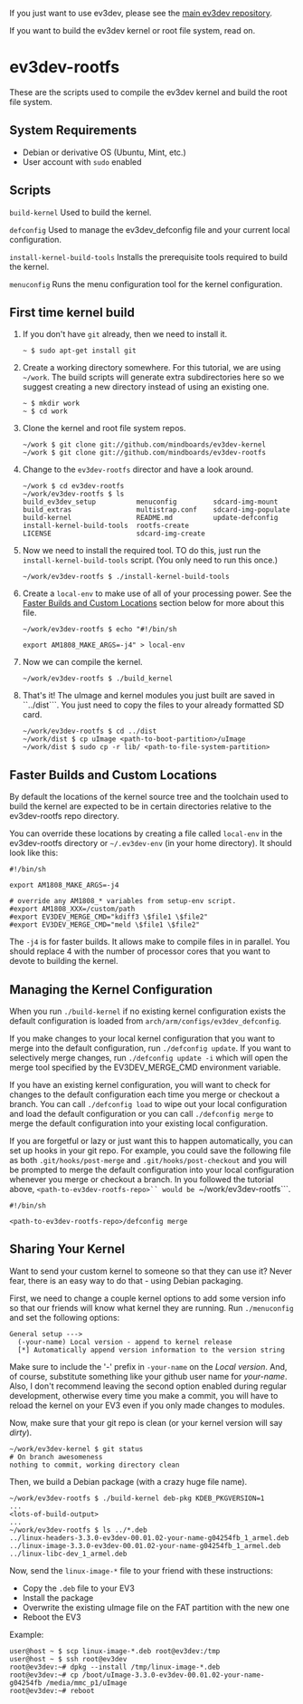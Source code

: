 If you just want to use ev3dev, please see the
[main ev3dev repository](https://github.com/mindboards/ev3dev).

If you want to build the ev3dev kernel or root file system, read on.

ev3dev-rootfs
=============

These are the scripts used to compile the ev3dev kernel and build the root
file system.


System Requirements
-------------------
* Debian or derivative OS (Ubuntu, Mint, etc.)
* User account with ```sudo``` enabled

Scripts
-------

```build-kernel```               Used to build the kernel.

```defconfig```                  Used to manage the ev3dev_defconfig file and
                                 your current local configuration.

```install-kernel-build-tools``` Installs the prerequisite tools required
                                 to build the kernel.

```menuconfig```                 Runs the menu configuration tool for the
                                 kernel configuration.


First time kernel build
-----------------------

1.  If you don't have ```git``` already, then we need to install it.

        ~ $ sudo apt-get install git

2.  Create a working directory somewhere. For this tutorial, we are using
    ```~/work```. The build scripts will generate extra subdirectories here
    so we suggest creating a new directory instead of using an existing one.

        ~ $ mkdir work
        ~ $ cd work

3.  Clone the kernel and root file system repos.

        ~/work $ git clone git://github.com/mindboards/ev3dev-kernel
        ~/work $ git clone git://github.com/mindboards/ev3dev-rootfs

4.  Change to the ```ev3dev-rootfs``` director and have a look around.

        ~/work $ cd ev3dev-rootfs
        ~/work/ev3dev-rootfs $ ls
        build_ev3dev_setup          menuconfig         sdcard-img-mount
        build_extras                multistrap.conf    sdcard-img-populate
        build-kernel                README.md          update-defconfig
        install-kernel-build-tools  rootfs-create
        LICENSE                     sdcard-img-create


5.  Now we need to install the required tool. TO do this, just run the
    ```install-kernel-build-tools``` script. (You only need to run this once.)

        ~/work/ev3dev-rootfs $ ./install-kernel-build-tools

6.  Create a ```local-env``` to make use of all of your processing power. See the
    [Faster Builds and Custom Locations](#faster-builds-and-custom-locations)
    section below for more about this file.

        ~/work/ev3dev-rootfs $ echo "#!/bin/sh
        
        export AM1808_MAKE_ARGS=-j4" > local-env

7.  Now we can compile the kernel.

        ~/work/ev3dev-rootfs $ ./build_kernel

8.  That's it! The uImage and kernel modules you just built are saved in
    ``../dist```. You just need to copy the files to your
    already formatted SD card.

        ~/work/ev3dev-rootfs $ cd ../dist
        ~/work/dist $ cp uImage <path-to-boot-partition>/uImage
        ~/work/dist $ sudo cp -r lib/ <path-to-file-system-partition>


Faster Builds and Custom Locations
----------------------------------

By default the locations of the kernel source tree and the toolchain used
to build the kernel are expected to be in certain directories relative to
the ev3dev-rootfs repo directory.

You can override these locations by creating a file called ```local-env```
in the ev3dev-rootfs directory or ```~/.ev3dev-env``` (in your home directory).
It should look like this:

    #!/bin/sh
    
    export AM1808_MAKE_ARGS=-j4
    
    # override any AM1808_* variables from setup-env script.
    #export AM1808_XXX=/custom/path
    #export EV3DEV_MERGE_CMD="kdiff3 \$file1 \$file2"
    #export EV3DEV_MERGE_CMD="meld \$file1 \$file2"

The ```-j4``` is for faster builds. It allows make to compile files in
in parallel. You should replace 4 with the number of processor cores that
you want to devote to building the kernel.


Managing the Kernel Configuration
---------------------------------

When you run ```./build-kernel``` if no existing kernel configuration exists
the default configuration is loaded from ```arch/arm/configs/ev3dev_defconfig```.

If you make changes to your local kernel configuration that you want to merge
into the default configuration, run ```./defconfig update```. If you want to
selectively merge changes, run ```./defconfig update -i``` which will open the
merge tool specified by the EV3DEV_MERGE_CMD environment variable.

If you have an existing kernel configuration, you will want to check for changes
to the default configuration each time you merge or checkout a branch. You can
call ```./defconfig load``` to wipe out your local configuration and load the
default configuration or you can call ```./defconfig merge``` to merge the
default configuration into your existing local configuration.

If you are forgetful or lazy or just want this to happen automatically, you can
set up hooks in your git repo. For example, you could save the following file as
both ```.git/hooks/post-merge``` and ```.git/hooks/post-checkout``` and you will
be prompted to merge the default configuration into your local configuration
whenever you merge or checkout a branch. In you followed the tutorial above,
```<path-to-ev3dev-rootfs-repo>`` would be ```~/work/ev3dev-rootfs```.

    #!/bin/sh
    
    <path-to-ev3dev-rootfs-repo>/defconfig merge


Sharing Your Kernel
-------------------

Want to send your custom kernel to someone so that they can use it? Never fear,
there is an easy way to do that - using Debian packaging.

First, we need to change a couple kernel options to add some version info so
that our friends will know what kernel they are running. Run ```./menuconfig```
and set the following options:

    General setup --->
      (-your-name) Local version - append to kernel release
      [*] Automatically append version information to the version string

Make sure to include the '-' prefix in ```-your-name``` on the _Local version_.
And, of course, substitute something like your github user name for _your-name_.
Also, I don't recommend leaving the second option enabled during regular
development, otherwise every time you make a commit, you will have to reload the
kernel on your EV3 even if you only made changes to modules.

Now, make sure that your git repo is clean (or your kernel version will say
_dirty_).

    ~/work/ev3dev-kernel $ git status
    # On branch awesomeness
    nothing to commit, working directory clean

Then, we build a Debian package (with a crazy huge file name).

    ~/work/ev3dev-rootfs $ ./build-kernel deb-pkg KDEB_PKGVERSION=1
    ...
    <lots-of-build-output>
    ...
    ~/work/ev3dev-rootfs $ ls ../*.deb
    ../linux-headers-3.3.0-ev3dev-00.01.02-your-name-g04254fb_1_armel.deb
    ../linux-image-3.3.0-ev3dev-00.01.02-your-name-g04254fb_1_armel.deb
    ../linux-libc-dev_1_armel.deb

Now, send the ```linux-image-*``` file to your friend with these instructions:

* Copy the ```.deb``` file to your EV3
* Install the package
* Overwrite the existing uImage file on the FAT partition with the new one
* Reboot the EV3

Example:

    user@host ~ $ scp linux-image-*.deb root@ev3dev:/tmp
    user@host ~ $ ssh root@ev3dev
    root@ev3dev:~# dpkg --install /tmp/linux-image-*.deb
    root@ev3dev:~# cp /boot/uImage-3.3.0-ev3dev-00.01.02-your-name-g04254fb /media/mmc_p1/uImage 
    root@ev3dev:~# reboot


